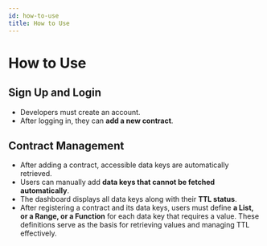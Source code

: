 ```yaml
---
id: how-to-use
title: How to Use
---
```


# **How to Use**

## **Sign Up and Login**

- Developers must create an account.
- After logging in, they can **add a new contract**.

## **Contract Management**

- After adding a contract, accessible data keys are automatically retrieved.
- Users can manually add **data keys that cannot be fetched automatically**.
- The dashboard displays all data keys along with their **TTL status**.
- After registering a contract and its data keys, users must define **a List, or a Range, or a Function** for each data key that requires a value. These definitions serve as the basis for retrieving values and managing TTL effectively.
